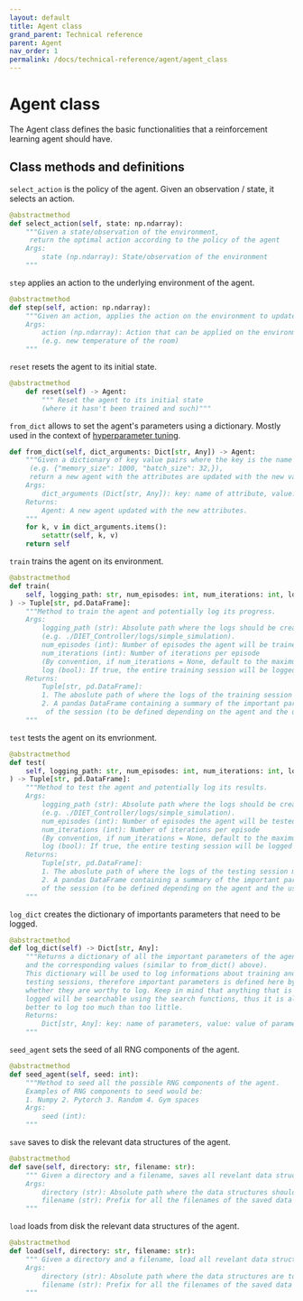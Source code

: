 ```yaml
---
layout: default
title: Agent class
grand_parent: Technical reference
parent: Agent
nav_order: 1
permalink: /docs/technical-reference/agent/agent_class
---
```


# Agent class

The Agent class defines the basic functionalities that a reinforcement learning agent should have.


## Class methods and definitions

`select_action` is the policy of the agent. Given an observation / state, it selects an action.
```python
@abstractmethod
def select_action(self, state: np.ndarray):
    """Given a state/observation of the environment,
     return the optimal action according to the policy of the agent
    Args:
        state (np.ndarray): State/observation of the environment
    """
```

`step` applies an action to the underlying environment of the agent.
```python
@abstractmethod
def step(self, action: np.ndarray):
    """Given an action, applies the action on the environment to update it.
    Args:
        action (np.ndarray): Action that can be applied on the environment
        (e.g. new temperature of the room)
    """
```

`reset` resets the agent to its initial state.
```python
@abstractmethod
    def reset(self) -> Agent:
        """ Reset the agent to its initial state
        (where it hasn't been trained and such)"""
```

`from_dict` allows to set the agent's parameters using a dictionary. Mostly used in the context of [hyperparameter tuning](../../../../enac-docs/docs/how-to/hyper_tuning).
```python
def from_dict(self, dict_arguments: Dict[str, Any]) -> Agent:
    """Given a dictionary of key value pairs where the key is the name of an agent attribute
     (e.g. {"memory_size": 1000, "batch_size": 32,}), 
     return a new agent with the attributes are updated with the new values.
    Args:
        dict_arguments (Dict[str, Any]): key: name of attribute, value: new value
    Returns:
        Agent: A new agent updated with the new attributes.
    """
    for k, v in dict_arguments.items():
        setattr(self, k, v)
    return self
```

`train` trains the agent on its environment.
```python
@abstractmethod
def train(
    self, logging_path: str, num_episodes: int, num_iterations: int, log: bool
) -> Tuple[str, pd.DataFrame]:
    """Method to train the agent and potentially log its progress.
    Args:
        logging_path (str): Absolute path where the logs should be created 
        (e.g. ./DIET_Controller/logs/simple_simulation).
        num_episodes (int): Number of episodes the agent will be trained.
        num_iterations (int): Number of iterations per episode 
        (By convention, if num_iterations = None, default to the maximum number of iterations).
        log (bool): If true, the entire training session will be logged.
    Returns:
        Tuple[str, pd.DataFrame]: 
        1. The aboslute path of where the logs of the training session may be found.
        2. A pandas DataFrame containing a summary of the important parameters
         of the session (to be defined depending on the agent and the use case)
    """
```


`test` tests the agent on its envrionment.
```python
@abstractmethod
def test(
    self, logging_path: str, num_episodes: int, num_iterations: int, log: bool
) -> Tuple[str, pd.DataFrame]:
    """Method to test the agent and potentially log its results.
    Args:
        logging_path (str): Absolute path where the logs should be created 
        (e.g. ./DIET_Controller/logs/simple_simulation).
        num_episodes (int): Number of episodes the agent will be tested.
        num_iterations (int): Number of iterations per episode 
        (By convention, if num_iterations = None, default to the maximum number of iterations)
        log (bool): If true, the entire testing session will be logged
    Returns:
        Tuple[str, pd.DataFrame]: 
        1. The aboslute path of where the logs of the testing session may be found.
        2. A pandas DataFrame containing a summary of the important parameters
        of the session (to be defined depending on the agent and the use case)
    """
```

`log_dict` creates the dictionary of importants parameters that need to be logged.
```python
@abstractmethod
def log_dict(self) -> Dict[str, Any]:
    """Returns a dictionary of all the important parameters of the agent
    and the corresponding values (similar to from_dict() above).
    This dictionary will be used to log informations about training and
    testing sessions, therefore important parameters is defined here by 
    whether they are worthy to log. Keep in mind that anything that is 
    logged will be searchable using the search functions, thus it is always
    better to log too much than too little.
    Returns:
        Dict[str, Any]: key: name of parameters, value: value of parameter in the agent
    """
```

`seed_agent` sets the seed of all RNG components of the agent.
```python
@abstractmethod
def seed_agent(self, seed: int):
    """Method to seed all the possible RNG components of the agent. 
    Examples of RNG components to seed would be:
    1. Numpy 2. Pytorch 3. Random 4. Gym spaces
    Args:
        seed (int):
    """
```

`save` saves to disk the relevant data structures of the agent. 
```python
@abstractmethod
def save(self, directory: str, filename: str):
    """ Given a directory and a filename, saves all revelant data structures (e.g. neural networks). 
    Args:
        directory (str): Absolute path where the data structures should be saved (e.g. /logs/2022_06_06/)
        filename (str): Prefix for all the filenames of the saved data structures (e.g. "episode_1")
    """
```

`load` loads from disk the relevant data structures of the agent.
```python
@abstractmethod
def load(self, directory: str, filename: str):
    """ Given a directory and a filename, load all revelant data structures (e.g. neural networks). 
    Args:
        directory (str): Absolute path where the data structures are to be loaded (e.g. /logs/2022_06_06/)
        filename (str): Prefix for all the filenames of the saved data structures (e.g. "episode_1")
    """
```












